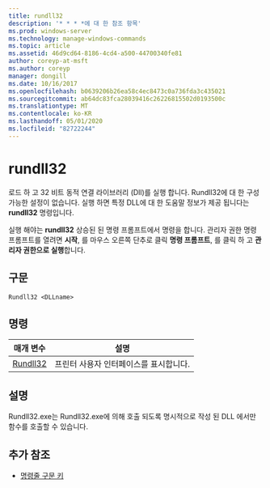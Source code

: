 ```yaml
---
title: rundll32
description: '* * * *에 대 한 참조 항목'
ms.prod: windows-server
ms.technology: manage-windows-commands
ms.topic: article
ms.assetid: 46d9cd64-8186-4cd4-a500-44700340fe81
author: coreyp-at-msft
ms.author: coreyp
manager: dongill
ms.date: 10/16/2017
ms.openlocfilehash: b0639206b26ea58c4ec8473c0a736fda3c435021
ms.sourcegitcommit: ab64dc83fca28039416c26226815502d0193500c
ms.translationtype: MT
ms.contentlocale: ko-KR
ms.lasthandoff: 05/01/2020
ms.locfileid: "82722244"
---
```

# <a name="rundll32"></a>rundll32



로드 하 고 32 비트 동적 연결 라이브러리 (Dll)를 실행 합니다. Rundll32에 대 한 구성 가능한 설정이 없습니다. 실행 하면 특정 DLL에 대 한 도움말 정보가 제공 됩니다는 **rundll32** 명령입니다.

실행 해야는 **rundll32** 상승된 된 명령 프롬프트에서 명령을 합니다. 관리자 권한 명령 프롬프트를 열려면 **시작**, 를 마우스 오른쪽 단추로 클릭 **명령 프롬프트**, 를 클릭 하 고 **관리자 권한으로 실행**합니다.

## <a name="syntax"></a>구문

```
Rundll32 <DLLname>
```

## <a name="commands"></a>명령

|매개 변수|설명|
|---------|-----------|
|[Rundll32](rundll32-printui.md)|프린터 사용자 인터페이스를 표시합니다.|

## <a name="remarks"></a>설명

Rundll32.exe는 Rundll32.exe에 의해 호출 되도록 명시적으로 작성 된 DLL 에서만 함수를 호출할 수 있습니다.

## <a name="additional-references"></a>추가 참조

- [명령줄 구문 키](command-line-syntax-key.md)
